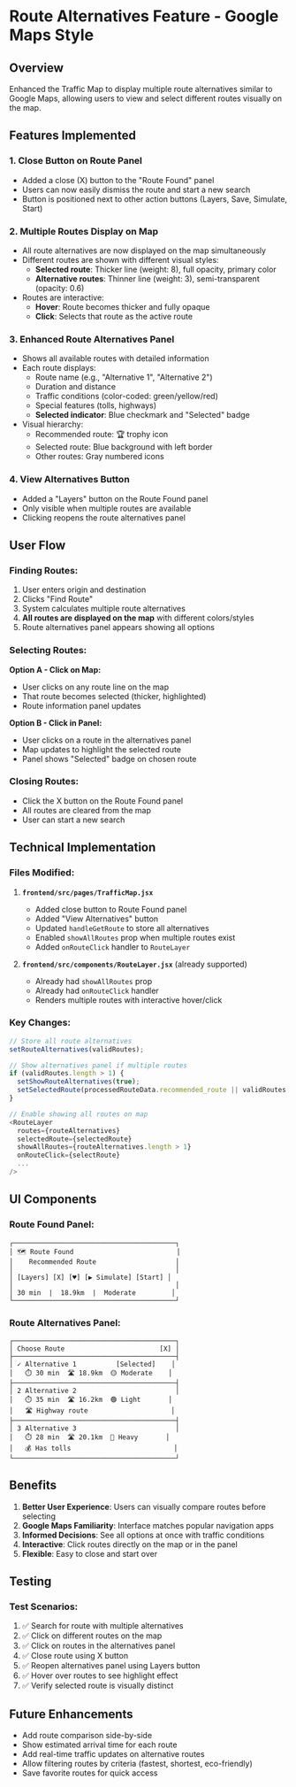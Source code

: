 # Route Alternatives Feature - Google Maps Style

## Overview
Enhanced the Traffic Map to display multiple route alternatives similar to Google Maps, allowing users to view and select different routes visually on the map.

## Features Implemented

### 1. **Close Button on Route Panel**
- Added a close (X) button to the "Route Found" panel
- Users can now easily dismiss the route and start a new search
- Button is positioned next to other action buttons (Layers, Save, Simulate, Start)

### 2. **Multiple Routes Display on Map**
- All route alternatives are now displayed on the map simultaneously
- Different routes are shown with different visual styles:
  - **Selected route**: Thicker line (weight: 8), full opacity, primary color
  - **Alternative routes**: Thinner line (weight: 3), semi-transparent (opacity: 0.6)
- Routes are interactive:
  - **Hover**: Route becomes thicker and fully opaque
  - **Click**: Selects that route as the active route

### 3. **Enhanced Route Alternatives Panel**
- Shows all available routes with detailed information
- Each route displays:
  - Route name (e.g., "Alternative 1", "Alternative 2")
  - Duration and distance
  - Traffic conditions (color-coded: green/yellow/red)
  - Special features (tolls, highways)
  - **Selected indicator**: Blue checkmark and "Selected" badge
- Visual hierarchy:
  - Recommended route: 🏆 trophy icon
  - Selected route: Blue background with left border
  - Other routes: Gray numbered icons

### 4. **View Alternatives Button**
- Added a "Layers" button on the Route Found panel
- Only visible when multiple routes are available
- Clicking reopens the route alternatives panel

## User Flow

### Finding Routes:
1. User enters origin and destination
2. Clicks "Find Route"
3. System calculates multiple route alternatives
4. **All routes are displayed on the map** with different colors/styles
5. Route alternatives panel appears showing all options

### Selecting Routes:
**Option A - Click on Map:**
- User clicks on any route line on the map
- That route becomes selected (thicker, highlighted)
- Route information panel updates

**Option B - Click in Panel:**
- User clicks on a route in the alternatives panel
- Map updates to highlight the selected route
- Panel shows "Selected" badge on chosen route

### Closing Routes:
- Click the X button on the Route Found panel
- All routes are cleared from the map
- User can start a new search

## Technical Implementation

### Files Modified:
1. **`frontend/src/pages/TrafficMap.jsx`**
   - Added close button to Route Found panel
   - Added "View Alternatives" button
   - Updated `handleGetRoute` to store all alternatives
   - Enabled `showAllRoutes` prop when multiple routes exist
   - Added `onRouteClick` handler to `RouteLayer`

2. **`frontend/src/components/RouteLayer.jsx`** (already supported)
   - Already had `showAllRoutes` prop
   - Already had `onRouteClick` handler
   - Renders multiple routes with interactive hover/click

### Key Changes:

```javascript
// Store all route alternatives
setRouteAlternatives(validRoutes);

// Show alternatives panel if multiple routes
if (validRoutes.length > 1) {
  setShowRouteAlternatives(true);
  setSelectedRoute(processedRouteData.recommended_route || validRoutes[0]);
}

// Enable showing all routes on map
<RouteLayer
  routes={routeAlternatives}
  selectedRoute={selectedRoute}
  showAllRoutes={routeAlternatives.length > 1}
  onRouteClick={selectRoute}
  ...
/>
```

## UI Components

### Route Found Panel:
```
┌─────────────────────────────────────────┐
│ 🗺️ Route Found                          │
│    Recommended Route                    │
│                                         │
│ [Layers] [X] [♥] [▶ Simulate] [Start] │
│                                         │
│ 30 min  |  18.9km  |  Moderate         │
└─────────────────────────────────────────┘
```

### Route Alternatives Panel:
```
┌─────────────────────────────────────────┐
│ Choose Route                        [X] │
├─────────────────────────────────────────┤
│ ✓ Alternative 1          [Selected]    │
│   ⏱️ 30 min  🛣️ 18.9km  🟡 Moderate    │
├─────────────────────────────────────────┤
│ 2 Alternative 2                         │
│   ⏱️ 35 min  🛣️ 16.2km  🟢 Light       │
│   🛣️ Highway route                     │
├─────────────────────────────────────────┤
│ 3 Alternative 3                         │
│   ⏱️ 28 min  🛣️ 20.1km  🔴 Heavy       │
│   💰 Has tolls                          │
└─────────────────────────────────────────┘
```

## Benefits

1. **Better User Experience**: Users can visually compare routes before selecting
2. **Google Maps Familiarity**: Interface matches popular navigation apps
3. **Informed Decisions**: See all options at once with traffic conditions
4. **Interactive**: Click routes directly on the map or in the panel
5. **Flexible**: Easy to close and start over

## Testing

### Test Scenarios:
1. ✅ Search for route with multiple alternatives
2. ✅ Click on different routes on the map
3. ✅ Click on routes in the alternatives panel
4. ✅ Close route using X button
5. ✅ Reopen alternatives panel using Layers button
6. ✅ Hover over routes to see highlight effect
7. ✅ Verify selected route is visually distinct

## Future Enhancements

- Add route comparison side-by-side
- Show estimated arrival time for each route
- Add real-time traffic updates on alternative routes
- Allow filtering routes by criteria (fastest, shortest, eco-friendly)
- Save favorite routes for quick access
